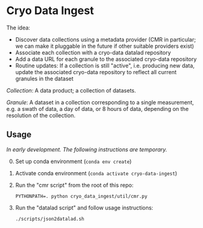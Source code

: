 # Cryo Data Ingest

The idea:

* Discover data collections using a metadata provider (CMR in particular; we can make it
  pluggable in the future if other suitable providers exist)
* Associate each collection with a cryo-data datalad repository
* Add a data URL for each granule to the associated cryo-data repository
* Routine updates: If a collection is still "active", i.e. producing new data, update
  the associated cryo-data repository to reflect all current granules in the dataset

*Collection*: A data product; a  collection of datasets.

*Granule*: A dataset in a collection corresponding to a single measurement, e.g. a
swath of data, a day of data, or 8 hours of data, depending on the resolution of the
collection.


## Usage

_In early development. The following instructions are temporary._

0. Set up conda environment (`conda env create`)
1. Activate conda environment (`conda activate cryo-data-ingest`)
2. Run the "cmr script" from the root of this repo:

    ```
    PYTHONPATH=. python cryo_data_ingest/util/cmr.py
    ```

3. Run the "datalad script" and follow usage instructions:

    ```
    ./scripts/json2datalad.sh
    ```
